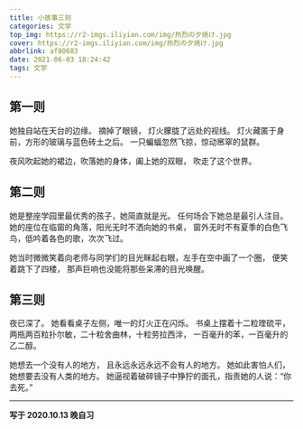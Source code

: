 ```yaml
---
title: 小故事三则
categories: 文学
top_img: https://r2-imgs.iliyian.com/img/热烈の夕焼け.jpg
cover: https://r2-imgs.iliyian.com/img/热烈の夕焼け.jpg
abbrlink: af80683
date: 2021-06-03 18:24:42
tags: 文学
---
```


第一则
---
她独自站在天台的边缘。
摘掉了眼镜，
灯火朦胧了远处的视线。
灯火藏匿于身前，方形的玻璃与蓝色砖土之后。
一只蝙蝠忽然飞掠，惊动窸窣的鼠群。

夜风吹起她的裙边，吹落她的身体，阖上她的双眼，
吹走了这个世界。

第二则
---
她是整座学园里最优秀的孩子，她简直就是光。
任何场合下她总是最引人注目。
她的座位在临窗的角落，阳光无时不洒向她的书桌，
窗外无时不有夏季的白色飞鸟，低吟着各色的歌，次次飞过。

她当时微微笑着向老师与同学们的目光眯起右眼，左手在空中画了一个圈，
便笑着跳下了四楼，
那声巨响也没能将那些呆滞的目光唤醒。

第三则
---
夜已深了。
她看看桌子左侧，唯一的灯火正在闪烁。
书桌上摆着十二粒喹硫平，两瓶两百粒扑尔敏，二十粒舍曲林，十粒劳拉西泮，
一百毫升的苯，一百毫升的乙二醇。

她想去一个没有人的地方，
且永远永远永远不会有人的地方。
她如此害怕人们，她想要去没有人类的地方。
她逼视着破碎镜子中狰狞的面孔，指责她的人说：“你去死。”

---
**写于 2020.10.13 晚自习**
